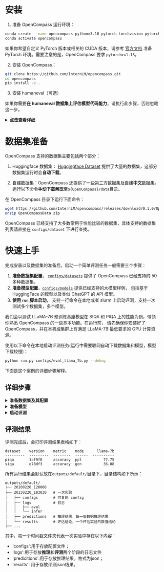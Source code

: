 # 安装

1. 准备 OpenCompass 运行环境：

```bash
conda create --name opencompass python=3.10 pytorch torchvision pytorch-cuda -c nvidia -c pytorch -y
conda activate opencompass
```

如果你希望自定义 PyTorch 版本或相关的 CUDA 版本，请参考 [官方文档](https://pytorch.org/get-started/locally/) 准备 PyTorch 环境。需要注意的是，OpenCompass 要求 `pytorch>=1.13`。

2. 安装 OpenCompass：

```bash
git clone https://github.com/InternLM/opencompass.git
cd opencompass
pip install -e .
```

3. 安装 humaneval（可选）

如果你需要**在 humaneval 数据集上评估模型代码能力**，请执行此步骤，否则忽略这一步。

<details>
<summary><b>点击查看详细</b></summary>

```bash
git clone https://github.com/openai/human-eval.git
cd human-eval
pip install -r requirements.txt
pip install -e .
cd ..
```

请仔细阅读 `human_eval/execution.py` **第48-57行**的注释，了解执行模型生成的代码可能存在的风险，如果接受这些风险，请取消**第58行**的注释，启用代码执行评测。

</details>

# 数据集准备

OpenCompass 支持的数据集主要包括两个部分：

1. Huggingface 数据集： [Huggingface Dataset](https://huggingface.co/datasets) 提供了大量的数据集，这部分数据集运行时会**自动下载**。

2. 自建数据集：OpenCompass 还提供了一些第三方数据集及自建**中文**数据集。运行以下命令**手动下载解压**至`${OpenCompass}/data`目录。

在 OpenCompass 目录下运行下面命令：

```bash
wget https://github.com/InternLM/opencompass/releases/download/0.1.0/OpenCompassData.zip
unzip OpenCompassData.zip
```

OpenCompass 已经支持了大多数常用于性能比较的数据集，具体支持的数据集列表请直接在 `configs/dataset` 下进行查找。

# 快速上手

完成安装以及数据集的准备后，启动一个简单评测任务一般需要三个步骤：

1. **准备数据集配置**， [`configs/datasets`](https://github.com/open-mmlab/OpenCompass/tree/main/configs/datasets) 提供了 OpenCompass 已经支持的 50 多种数据集。
2. **准备模型配置**，[`configs/models`](https://github.com/open-mmlab/OpenCompass/tree/main/configs/models) 提供已经支持的大模型样例， 包括基于 HuggingFace 的模型以及类似 ChatGPT 的 API 模型。
3. **使用 `run` 脚本启动**， 支持一行命令在本地或者 slurm 上启动评测，支持一次测试多个数据集，多个模型。

我们会以测试 LLaMA-7B 预训练基座模型在 SIQA 和 PIQA 上的性能为例，带领你熟悉 OpenCompass 的一些基本功能。在运行前，
请先确保你安装好了 OpenCompass，并在本机或集群上有满足 LLaMA-7B 最低要求的 GPU 计算资源。

使用以下命令在本地启动评测任务(运行中需要联网自动下载数据集和模型，模型下载较慢)：

```bash
python run.py configs/eval_llama_7b.py --debug
```

下面是这个案例的详细步骤解释。

## 详细步骤

<details>
<summary><b>准备数据集及其配置</b></summary>

因为 [siqa](https://huggingface.co/datasets/siqa)， [piqa](https://huggingface.co/datasets/piqa) 支持自动下载，所以这里不需要手动下载数据集，但有部分数据集可能需要手动下载，详细查看文档 [准备数据集](./user_guides/dataset_prepare.md).

创建一个 '.py' 配置文件， 添加以下内容：

```python
from mmengine.config import read_base                # 使用 mmengine 的 config 机制

with read_base():
    # 直接从预设数据集配置中读取需要的数据集配置
    from .datasets.piqa.piqa_ppl import piqa_datasets
    from .datasets.siqa.siqa_gen import siqa_datasets

datasets = [*piqa_datasets, *siqa_datasets]          # 最后 config 需要包含所需的评测数据集列表 datasets
```

[configs/datasets](https://github.com/InternLM/OpenCompass/blob/main/configs/datasets) 包含各种数据集预先定义好的配置文件，如 [piqa](https://github.com/InternLM/OpenCompass/blob/main/configs/) 文件夹下有不同 Prompt 版本的 piqa 定义，其中 `ppl` 表示使用判别式评测， `gen` 表示使用生成式评测。[configs/datasets/collections](https://github.com/InternLM/OpenCompass/blob/main/configs/datasets/collections) 存放了各类数据集集合，方便做综合评测。

</details>

<details>
<summary><b>准备模型</b></summary>

[configs/models](https://github.com/InternLM/OpenCompass/blob/main/configs/models) 包含多种已经支持的模型案案例，如 gpt3.5, hf_llama 等。

HuggingFace 中的 'huggyllama/llama-7b' 支持自动下载，在配置文件中添加以下内容：

```python
from opencompass.models import HuggingFaceCausalLM    # 提供直接使用 HuggingFaceCausalLM 模型的接口

llama_7b = dict(
        type=HuggingFaceCausalLM,
        # 以下参数为 HuggingFaceCausalLM 的初始化参数
        path='huggyllama/llama-7b',
        tokenizer_path='huggyllama/llama-7b',
        tokenizer_kwargs=dict(padding_side='left', truncation_side='left'),
        max_seq_len=2048,
        # 以下参数为各类模型都有的参数，非 HuggingFaceCausalLM 的初始化参数
        abbr='llama-7b',            # 模型简称，用于结果展示
        max_out_len=100,            # 最长生成 token 数
        batch_size=16,              # 批次大小
        run_cfg=dict(num_gpus=1),   # 运行配置，用于指定资源需求
    )

models = [llama_7b]                                     # 最后 config 需要包含所需的模型列表 models
```

</details>

<details>
<summary><b>启动评测</b></summary>

首先，我们可以使用 debug 模式启动任务，以检查模型加载、数据集读取是否出现异常，如未正确读取缓存等。

```shell
python run.py configs/eval_llama_7b.py -w outputs/llama --debug
```

但 `--debug` 模式下只能逐一序列执行任务，因此检查无误后，可关闭 `--debug` 模式，使程序充分利用多卡资源

```shell
python run.py configs/eval_llama_7b.py -w outputs/llama
```

以下是一些与评测相关的参数，可以帮助你根据自己的环境情况配置更高效的推理任务。

- `-w outputs/llama`: 评测日志及结果保存目录
- `-r`: 重启上一次（中断的）评测
- `--mode all`: 指定进行某一阶段的任务
  - all: 进行全阶段评测，包括推理和评估
  - infer: 仅进行各个数据集上的推理
  - eval: 仅基于推理结果进行评估
  - viz: 仅展示评估结果
- `--max-partition-size 2000`: 数据集拆分尺寸，部分数据集可能比较大，利用此参数将其拆分成多个子任务，能有效利用资源。但如果拆分过细，则可能因为模型本身加载时间过长，反而速度更慢
- `--max-num-workers 32`: 最大并行启动任务数，在 Slurm 等分布式环境中，该参数用于指定最大提交任务数；在本地环境中，该参数用于指定最大并行执行的任务数，注意实际并行执行任务数受制于 GPU 等资源数，并不一定为该数字。

如果你不是在本机进行评测，而是使用 slurm 集群，可以指定如下参数：

- `--slurm`: 使用 slurm 在集群提交任务
- `--partition(-p) my_part`: slurm 集群分区
- `--retry 2`: 任务出错重试次数

</details>

## 评测结果

评测完成后，会打印评测结果表格如下：

```text
dataset    version    metric    mode      llama-7b
---------  ---------  --------  ------  ----------
piqa       1cf9f0     accuracy  ppl          77.75
siqa       e78df3     accuracy  gen          36.08
```

所有运行结果会默认放在`outputs/default/`目录下，目录结构如下所示：

```text
outputs/default/
├── 20200220_120000
├── 20230220_183030   # 一次实验
│   ├── configs       # 可复现 config
│   ├── logs          # 日志
│   │   ├── eval
│   │   └── infer
│   ├── predictions   # 推理结果，每一条数据推理结果
│   └── results       # 评估结论，一个评估实验的数值结论
├── ...
```

其中，每一个时间戳文件夹代表一次实验中存在以下内容：

- 'configs':用于存放配置文件；
- 'logs':用于存放**推理**和**评测**两个阶段的日志文件
- 'predicitions':用于存放推理结果，格式为json；
- 'results': 用于存放评测json结果。
